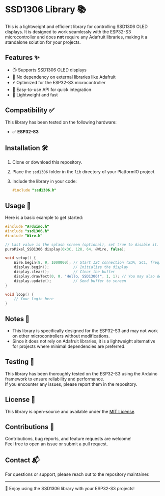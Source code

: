 # SSD1306 Library 📚

This is a lightweight and efficient library for controlling SSD1306 OLED displays. It is designed to work seamlessly with the ESP32-S3 microcontroller and does **not** require any Adafruit libraries, making it a standalone solution for your projects.

## Features ✨

- 📺 Supports SSD1306 OLED displays
- 🔗 No dependency on external libraries like Adafruit
- ⚡ Optimized for the ESP32-S3 microcontroller
- 🧩 Easy-to-use API for quick integration
- 💨 Lightweight and fast

## Compatibility ✅

This library has been tested on the following hardware:

- ✅ **ESP32-S3**

## Installation 🛠️

1. Clone or download this repository.
2. Place the `ssd1306` folder in the `lib` directory of your PlatformIO project.
3. Include the library in your code:

   ```cpp
   #include "ssd1306.h"
   ```

## Usage 🚀

Here is a basic example to get started:

```cpp
#include "Arduino.h"
#include "ssd1306.h"
#include "Wire.h"

// Last value is the splash screen (optional), set true to disable it. Default is false.
puroPixel_SSD1306 display(0x3C, 128, 64, &Wire, false);

void setup() {
    Wire.begin(8, 9, 1000000); // Start I2C connection (SDA, SCL, freq)
    display.begin();           // Initialize the display
    display.clear();           // Clear the buffer
    display.drawText(0, 0, "Hello, SSD1306!", 1, 1); // You may also define scale and font color (optional)
    display.update();          // Send buffer to screen
}

void loop() {
    // Your logic here
}
```

## Notes 📝

- This library is specifically designed for the ESP32-S3 and may not work on other microcontrollers without modifications.
- Since it does not rely on Adafruit libraries, it is a lightweight alternative for projects where minimal dependencies are preferred.

## Testing 🧪

This library has been thoroughly tested on the ESP32-S3 using the Arduino framework to ensure reliability and performance.  
If you encounter any issues, please report them in the repository.

## License 📄

This library is open-source and available under the [MIT License](LICENSE).

## Contributions 🤝

Contributions, bug reports, and feature requests are welcome!  
Feel free to open an issue or submit a pull request.

## Contact 📬

For questions or support, please reach out to the repository maintainer.

---

🎉 Enjoy using the SSD1306 library with your ESP32-S3 projects!
